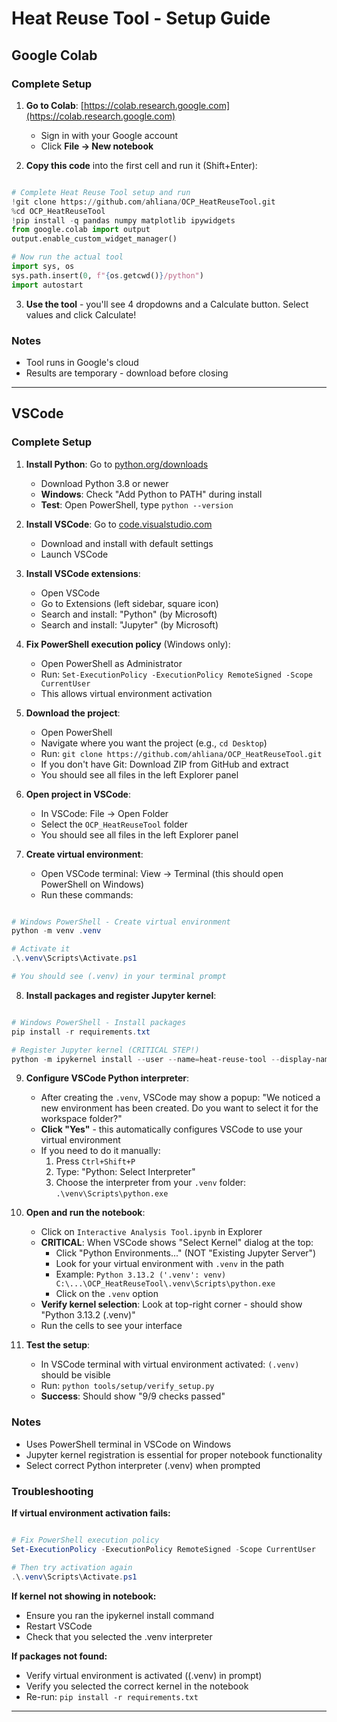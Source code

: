 
# Heat Reuse Tool - Setup Guide

## Google Colab

### Complete Setup
1. **Go to Colab**: [https://colab.research.google.com](https://colab.research.google.com)
   - Sign in with your Google account
   - Click **File → New notebook**

2. **Copy this code** into the first cell and run it (Shift+Enter):
```python

# Complete Heat Reuse Tool setup and run
!git clone https://github.com/ahliana/OCP_HeatReuseTool.git
%cd OCP_HeatReuseTool
!pip install -q pandas numpy matplotlib ipywidgets
from google.colab import output
output.enable_custom_widget_manager()

# Now run the actual tool
import sys, os
sys.path.insert(0, f"{os.getcwd()}/python")
import autostart


```

3. **Use the tool** - you'll see 4 dropdowns and a Calculate button. Select values and click Calculate!

### Notes
- Tool runs in Google's cloud
- Results are temporary - download before closing


---


## VSCode

### Complete Setup
1. **Install Python**: Go to [python.org/downloads](https://python.org/downloads/)
   - Download Python 3.8 or newer
   - **Windows**: Check "Add Python to PATH" during install
   - **Test**: Open PowerShell, type `python --version`

2. **Install VSCode**: Go to [code.visualstudio.com](https://code.visualstudio.com/)
   - Download and install with default settings
   - Launch VSCode

3. **Install VSCode extensions**:
   - Open VSCode
   - Go to Extensions (left sidebar, square icon)
   - Search and install: "Python" (by Microsoft)
   - Search and install: "Jupyter" (by Microsoft)

4. **Fix PowerShell execution policy** (Windows only):
   - Open PowerShell as Administrator
   - Run: `Set-ExecutionPolicy -ExecutionPolicy RemoteSigned -Scope CurrentUser`
   - This allows virtual environment activation

5. **Download the project**:
   - Open PowerShell
   - Navigate where you want the project (e.g., `cd Desktop`)
   - Run: `git clone https://github.com/ahliana/OCP_HeatReuseTool.git`
   - If you don't have Git: Download ZIP from GitHub and extract
   - You should see all files in the left Explorer panel

6. **Open project in VSCode**:
   - In VSCode: File → Open Folder
   - Select the `OCP_HeatReuseTool` folder
   - You should see all files in the left Explorer panel

7. **Create virtual environment**:
   - Open VSCode terminal: View → Terminal (this should open PowerShell on Windows)
   - Run these commands:
```powershell

# Windows PowerShell - Create virtual environment
python -m venv .venv

# Activate it
.\.venv\Scripts\Activate.ps1

# You should see (.venv) in your terminal prompt

```

8. **Install packages and register Jupyter kernel**:
```powershell

# Windows PowerShell - Install packages
pip install -r requirements.txt

# Register Jupyter kernel (CRITICAL STEP!)
python -m ipykernel install --user --name=heat-reuse-tool --display-name="Heat Reuse Tool"

```

9. **Configure VSCode Python interpreter**:
   - After creating the `.venv`, VSCode may show a popup: "We noticed a new environment has been created. Do you want to select it for the workspace folder?"
   - **Click "Yes"** - this automatically configures VSCode to use your virtual environment
   - If you need to do it manually:
     1. Press `Ctrl+Shift+P`
     2. Type: "Python: Select Interpreter"
     3. Choose the interpreter from your `.venv` folder: `.\venv\Scripts\python.exe`

10. **Open and run the notebook**:
    - Click on `Interactive Analysis Tool.ipynb` in Explorer
    - **CRITICAL**: When VSCode shows "Select Kernel" dialog at the top:
      - Click "Python Environments..." (NOT "Existing Jupyter Server")
      - Look for your virtual environment with `.venv` in the path
      - Example: `Python 3.13.2 ('.venv': venv) C:\...\OCP_HeatReuseTool\.venv\Scripts\python.exe`
      - Click on the `.venv` option
    - **Verify kernel selection**: Look at top-right corner - should show "Python 3.13.2 (.venv)"
    - Run the cells to see your interface

11. **Test the setup**:
    - In VSCode terminal with virtual environment activated: `(.venv)` should be visible
    - Run: `python tools/setup/verify_setup.py`
    - **Success**: Should show "9/9 checks passed"

### Notes
- Uses PowerShell terminal in VSCode on Windows
- Jupyter kernel registration is essential for proper notebook functionality
- Select correct Python interpreter (.venv) when prompted

### Troubleshooting
**If virtual environment activation fails:**
```powershell

# Fix PowerShell execution policy
Set-ExecutionPolicy -ExecutionPolicy RemoteSigned -Scope CurrentUser

# Then try activation again
.\.venv\Scripts\Activate.ps1

```

**If kernel not showing in notebook:**
- Ensure you ran the ipykernel install command
- Restart VSCode
- Check that you selected the .venv interpreter

**If packages not found:**
- Verify virtual environment is activated ((.venv) in prompt)
- Verify you selected the correct kernel in the notebook
- Re-run: `pip install -r requirements.txt`

---
